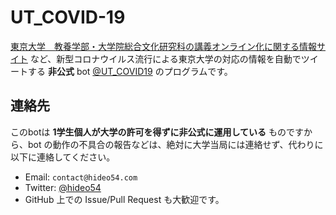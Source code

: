 # UT_COVID-19

[東京大学　教養学部・大学院総合文化研究科の講義オンライン化に関する情報サイト](https://komabataskforce.wixsite.com/forstudents) など、新型コロナウイルス流行による東京大学の対応の情報を自動でツイートする **非公式** bot [@UT_COVID19](https://twitter.com/UT_COVID19) のプログラムです。

## 連絡先

このbotは **1学生個人が大学の許可を得ずに非公式に運用している** ものですから、bot の動作の不具合の報告などは、絶対に大学当局には連絡せず、代わりに以下に連絡してください。

* Email: `contact@hideo54.com`
* Twitter: [@hideo54](https://twitter.com/hideo54)
* GitHub 上での Issue/Pull Request も大歓迎です。
